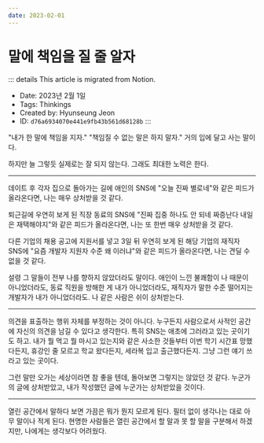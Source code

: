 ```yaml
---
date: 2023-02-01
---
```


# 말에 책임을 질 줄 알자

::: details This article is migrated from Notion.

- Date: 2023년 2월 1일
- Tags: Thinkings
- Created by: Hyunseung Jeon
- ID: `d76a6934070e441e9fb43b561d68128b`
  :::

"내가 한 말에 책임을 지자." "책임질 수 없는 말은 하지 말자." 거의 입에 달고 사는 말이다.

하지만 늘 그렇듯 실제로는 잘 되지 않는다. 그래도 최대한 노력은 한다.

---

데이트 후 각자 집으로 돌아가는 길에 애인의 SNS에 "오늘 진짜 별로네"와 같은 피드가 올라온다면, 나는 매우 상처받을 것 같다.

퇴근길에 우연히 보게 된 직장 동료의 SNS에 "진짜 집중 하나도 안 되네 짜증난다 내일은 재택해야지"와 같은 피드가 올라온다면, 나는 또 한번 매우 상처받을 것 같다.

다른 기업의 채용 공고에 지원서를 넣고 3일 뒤 우연히 보게 된 해당 기업의 재직자 SNS에 "요즘 개발자 지원자 수준 왜 이러냐"와 같은 피드가 올라온다면, 나는 견딜 수 없을 것 같다.

설령 그 말들이 전부 나를 향하지 않았더라도 말이다. 애인이 느낀 불쾌함이 나 때문이 아니었더라도, 동료 직원을 방해한 게 내가 아니었더라도, 재직자가 말한 수준 떨어지는 개발자가 내가 아니었더라도. 나 같은 사람은 쉬이 상처받는다.

---

의견을 표출하는 행위 자체를 부정하는 것이 아니다. 누구든지 사람으로서 사적인 공간에 자신의 의견을 남길 수 있다고 생각한다. 특히 SNS는 애초에 그러라고 있는 곳이기도 하고. 내가 뭘 먹고 뭘 마시고 있는지와 같은 사소한 것들부터 이번 학기 시간표 망했다든지, 휴강인 줄 모르고 학교 왔다든지, 세라복 입고 출근했다든지. 그냥 그런 얘기 쓰라고 있는 곳이다.

그런 말만 오가는 세상이라면 참 좋을 텐데, 돌아보면 그렇지는 않았던 것 같다. 누군가의 글에 상처받았고, 내가 작성했던 글에 누군가는 상처받았을 것이다.

---

열린 공간에서 말하다 보면 가끔은 뭐가 뭔지 모르게 된다. 필터 없이 생각나는 대로 아무 말이나 적게 된다. 현명한 사람들은 열린 공간에서 할 말과 못 할 말을 구분해서 하겠지만, 나에게는 생각보다 어려웠다.
